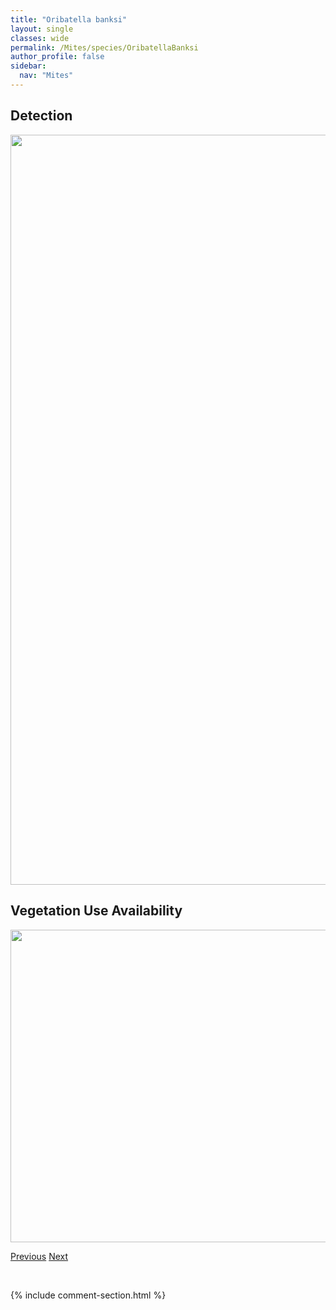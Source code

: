```yaml
---
title: "Oribatella banksi"
layout: single
classes: wide
permalink: /Mites/species/OribatellaBanksi
author_profile: false
sidebar:
  nav: "Mites"
---
```


<h2>Detection</h2>

<a href="https://drive.google.com/uc?export=view&id=1QmFvt27fbp5qBSU7qsQyzz472cjn3vcR">
<img src="https://drive.google.com/uc?export=view&id=1QmFvt27fbp5qBSU7qsQyzz472cjn3vcR" height = "1200" width = "800">
</a>


<h2>Vegetation Use Availability</h2>

<a href="https://drive.google.com/uc?export=view&id=1Xi0KmJajs-VPGAeY3rNJDlBckXYl-t89">
<img src="https://drive.google.com/uc?export=view&id=1Xi0KmJajs-VPGAeY3rNJDlBckXYl-t89" height = "500" width = "1000">
</a>


<a href="/DevelopmentWebsite/Mites/species/OribatellaAbmi" class="pagination--pager" title="Oribatella abmi">Previous</a> <a href="/DevelopmentWebsite/Mites/species/OribatellaCanadensis" class="pagination--pager" title="Oribatella canadensis">Next</a>

<p>&nbsp;</p>

{% include comment-section.html %}
